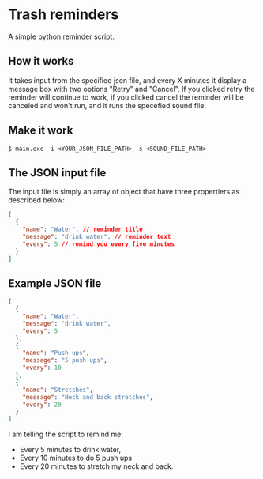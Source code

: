 # Trash reminders

A simple python reminder script.

## How it works

It takes input from the specified json file, and every X minutes it display a message box with two options "Retry" and "Cancel", If you clicked retry the reminder will continue to work, if you clicked cancel the reminder will be canceled and won't run, and it runs the specefied sound file.

## Make it work

`$ main.exe -i <YOUR_JSON_FILE_PATH> -s <SOUND_FILE_PATH>`

## The JSON input file

The input file is simply an array of object that have three propertiers as described below:

```JSON
[
  {
    "name": "Water", // reminder title
    "message": "drink water", // reminder text
    "every": 5 // remind you every five minutes
  }
]

```

## Example JSON file

```JSON
[
  {
    "name": "Water",
    "message": "drink water",
    "every": 5
  },
  {
    "name": "Push ups",
    "message": "5 push ups",
    "every": 10
  },
  {
    "name": "Stretches",
    "message": "Neck and back stretches",
    "every": 20
  }
]
```
I am telling the script to remind me:
- Every 5 minutes to drink water,
- Every 10 minutes to do 5 push ups
- Every 20 minutes to stretch my neck and back.
